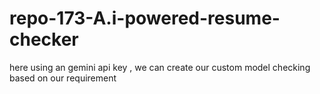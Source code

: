 # repo-173-A.i-powered-resume-checker
here using an gemini api key , we can create our custom model checking based on our requirement
